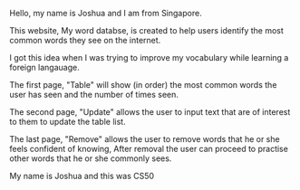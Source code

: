 Hello, my name is Joshua and I am from Singapore.

This website, My word databse, is created to help users identify the most common words they see on the internet.

I got this idea when I was trying to improve my vocabulary while learning a foreign langauage.

The first page, "Table" will show (in order) the most common words the user has seen and the number of times seen.

The second page, "Update" allows the user to input text that are of interest to them to update the table list.

The last page, "Remove" allows the user to remove words that he or she feels confident of knowing,
After removal the user can proceed to practise other words that he or she commonly sees.

My name is Joshua and this was CS50